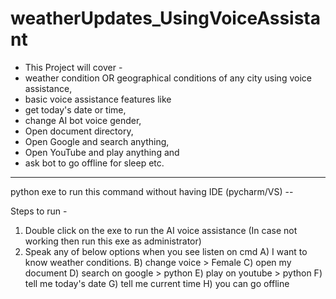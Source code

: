 # weatherUpdates_UsingVoiceAssistant
- This Project will cover - 
- weather condition OR geographical conditions of any city using voice assistance, 
- basic voice assistance features like 
- get today's date or time, 
- change AI bot voice gender, 
- Open document directory, 
- Open Google and search anything, 
- Open YouTube and play anything and 
- ask bot to go offline for sleep etc.  


--------------------
python exe to run this command without having IDE (pycharm/VS) --

Steps to run -

1) Double click on the exe to run the AI voice assistance (In case not working then run this exe as administrator)
2) Speak any of below options when you see listen on cmd
A) I want to know weather conditions.
B) change voice > Female
C) open my document 
D) search on google > python
E) play on youtube > python
F) tell me today's date 
G) tell me current time 
H) you can go offline
